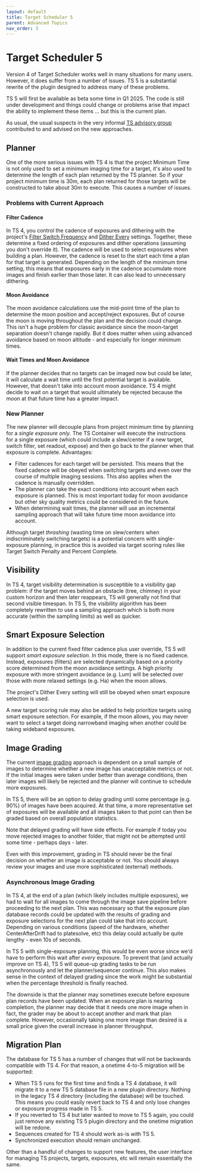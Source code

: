 ```yaml
---
layout: default
title: Target Scheduler 5
parent: Advanced Topics
nav_order: 3
---
```


# Target Scheduler 5

Version 4 of Target Scheduler works well in many situations for many users.  However, it does suffer from a number of issues.  TS 5 is a substantial rewrite of the plugin designed to address many of these problems.

TS 5 will first be available as beta some time in Q1 2025.  The code is still under development and things could change or problems arise that impact the ability to implement these items ... but this is the current plan.

As usual, the usual suspects in the very informal [TS advisory group](../index.html#acknowledgements) contributed to and advised on the new approaches.

## Planner

One of the more serious issues with TS 4 is that the project Minimum Time is not only used to set a minimum imaging time for a target, it's also used to determine the length of each plan returned by the TS planner.  So if your project minimum time is 30m, each plan returned for those targets will be constructed to take about 30m to execute.  This causes a number of issues.

### Problems with Current Approach

#### Filter Cadence

In TS 4, you control the cadence of exposures and dithering with the project's [Filter Switch Frequency](../target-management/projects.html#filter-switch-frequency) and [Dither Every](../target-management/projects.html#dithering) settings.  Together, these determine a fixed ordering of exposures and dither operations (assuming you don't override it).  The cadence will be used to select exposures when building a plan.  However, the cadence is reset to the start each time a plan for that target is generated.  Depending on the length of the minimum time setting, this means that exposures early in the cadence accumulate more images and finish earlier than those later.  It can also lead to unnecessary dithering.

#### Moon Avoidance

The moon avoidance calculations use the mid-point time of the plan to determine the moon position and accept/reject exposures.  But of course the moon is moving throughout the plan and the decision could change.  This isn't a huge problem for classic avoidance since the moon-target separation doesn't change rapidly.  But it does matter when using advanced avoidance based on moon altitude - and especially for longer minimum times.

#### Wait Times and Moon Avoidance

If the planner decides that no targets can be imaged now but could be later, it will calculate a wait time until the first potential target is available.  However, that doesn't take into account moon avoidance.  TS 4 might decide to wait on a target that would ultimately be rejected because the moon at that future time has a greater impact.

### New Planner

The new planner will decouple plans from project minimum time by planning for a _single exposure only_.  The TS Container will execute the instructions for a single exposure (which could include a slew/center if a new target, switch filter, set readout, expose) and then go back to the planner when that exposure is complete.  Advantages:
* Filter cadences for each target will be persisted.  This means that the fixed cadence will be obeyed when switching targets and even over the course of multiple imaging sessions.  This also applies when the cadence is manually overridden.
* The planner can take the exact conditions into account when each exposure is planned.  This is most important today for moon avoidance but other sky quality metrics could be considered in the future.
* When determining wait times, the planner will use an incremental sampling approach that will take future time moon avoidance into account.

Although target _thrashing_ (wasting time on slew/centers when indiscriminately switching targets) is a potential concern with single-exposure planning, in practice this is avoided via target scoring rules like Target Switch Penalty and Percent Complete.

## Visibility

In TS 4, target visibility determination is susceptible to a visibility gap problem: if the target moves behind an obstacle (tree, chimney) in your custom horizon and then later reappears, TS will generally not find that second visible timespan.  In TS 5, the visibility algorithm has been completely rewritten to use a sampling approach which is both more accurate (within the sampling limits) as well as quicker.

## Smart Exposure Selection

In addition to the current fixed filter cadence plus user override, TS 5 will support _smart exposure selection_.  In this mode, there is no fixed cadence.  Instead, exposures (filters) are selected dynamically based on a priority score determined from the moon avoidance settings.  A high priority exposure with more stringent avoidance (e.g. Lum) will be selected over those with more relaxed settings (e.g. Ha) when the moon allows.

The project's Dither Every setting will still be obeyed when smart exposure selection is used.

A new target scoring rule may also be added to help prioritize targets using smart exposure selection.  For example, if the moon allows, you may never want to select a target doing narrowband imaging when another could be taking wideband exposures.

## Image Grading

The current [image grading](../post-acquisition/image-grader.html) approach is dependent on a small sample of images to determine whether a new image has unacceptable metrics or not.  If the initial images were taken under better than average conditions, then later images will likely be rejected and the planner will continue to schedule more exposures.

In TS 5, there will be an option to delay grading until some percentage (e.g. 90%) of images have been acquired.  At that time, a more representative set of exposures will be available and all images taken to that point can then be graded based on overall population statistics.

Note that delayed grading will have side effects.  For example if today you move rejected images to another folder, that might not be attempted until some time - perhaps days - later.

Even with this improvement, grading in TS should never be the final decision on whether an image is acceptable or not.  You should always review your images and use more sophisticated (external) methods.

### Asynchronous Image Grading

In TS 4, at the end of a plan (which likely includes multiple exposures), we had to wait for all images to come through the image save pipeline before proceeding to the next plan.  This was necessary so that the exposure plan database records could be updated with the results of grading and exposure selections for the next plan could take that into account.  Depending on various conditions (speed of the hardware, whether CenterAfterDrift had to platesolve, etc) this delay could actually be quite lengthy - even 10s of seconds.

In TS 5 with single-exposure planning, this would be even worse since we'd have to perform this wait after _every_ exposure.  To prevent that (and actually improve on TS 4), TS 5 will queue-up grading tasks to be run asynchronously and let the planner/sequencer continue.  This also makes sense in the context of delayed grading since the work might be substantial when the percentage threshold is finally reached.

The downside is that the planner may sometimes execute before exposure plan records have been updated.  When an exposure plan is nearing completion, the planner may decide that it needs one more image when in fact, the grader may be about to accept another and mark that plan complete.  However, occasionally taking one more image than desired is a small price given the overall increase in planner throughput.

## Migration Plan

The database for TS 5 has a number of changes that will not be backwards compatible with TS 4.  For that reason, a onetime 4-to-5 migration will be supported:
* When TS 5 runs for the first time and finds a TS 4 database, it will migrate it to a new TS 5 database file in a new plugin directory.  Nothing in the legacy TS 4 directory (including the database) will be touched.  This means you could easily revert back to TS 4 and only lose changes or exposure progress made in TS 5.
* If you reverted to TS 4 but later wanted to move to TS 5 again, you could just remove any existing TS 5 plugin directory and the onetime migration will be redone.
* Sequences created for TS 4 should work as-is with TS 5.
* Synchronized execution should remain unchanged.

Other than a handful of changes to support new features, the user interface for managing TS projects, targets, exposures, etc will remain essentially the same.

